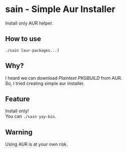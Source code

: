 # sain - Simple Aur Installer
 Install only AUR helper.

## How to use

```
./sain [aur-packages...]
```

## Why?

I heard we can download *Plaintext PKGBUILD* from AUR.  
So, I tried creating simple aur installer.

## Feature

Install only!  
You can `./sain yay-bin`.

## Warning

Using AUR is at your own risk.
